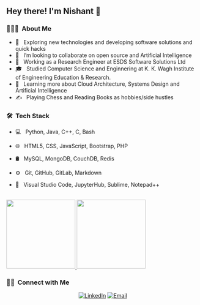 <h2> Hey there! I'm Nishant  👋</h2>

<h3> 👨🏻‍💻 &nbsp;About Me </h3>

- 🤔 &nbsp; Exploring new technologies and developing software solutions and quick hacks
- 👯 &nbsp; I’m looking to collaborate on open source and Artificial Intelligence
- 💼 &nbsp; Working as a Research Engineer at ESDS Software Solutions Ltd
- 🎓 &nbsp; Studied Computer Science and Enginnering at K. K. Wagh Institute of Engineering Education & Research.
- 🌱 &nbsp; Learning more about Cloud Architecture, Systems Design and Artificial Intelligence
- ✍️ &nbsp; Playing Chess and Reading Books as hobbies/side hustles

<h3> 🛠 &nbsp;Tech Stack</h3>

- 💻 &nbsp;
  Python, Java, C++, C, Bash

- 🌐 &nbsp;
  HTML5, CSS, JavaScript, Bootstrap, PHP
  
- 🛢 &nbsp;
  MySQL, MongoDB, CouchDB, Redis
  
- ⚙️ &nbsp;
  Git, GitHub, GitLab, Markdown
  
- 🔧 &nbsp;
  Visual Studio Code, JupyterHub, Sublime, Notepad++
  
<br/>

<a href="https://github.com/NISHANTSHRIVASTAV">
  <img height="180em" src="https://github-readme-stats.vercel.app/api?username=NISHANTSHRIVASTAV&theme=buefy&show_icons=true" />
  <img height="180em" src="https://github-readme-stats.vercel.app/api/top-langs/?username=NISHANTSHRIVASTAV&theme=buefy&layout=compact" />
</a>

<br/>

<h3> 🤝🏻 &nbsp;Connect with Me </h3>

<p align="center">
<a href="http://www.linkedin.com/in/nishant-shrivastav-07"><img alt="LinkedIn" src="https://img.shields.io/badge/LinkedIn-Nishant%20Santosh%20Shrivastav-blue?style=flat-square&logo=linkedin"></a>
<a href="mailto:nishantshrivastav23@gmail.com"><img alt="Email" src="https://img.shields.io/badge/Email-nishantshrivastav23@gmail.com-blue?style=flat-square&logo=gmail"></a>
</p>
